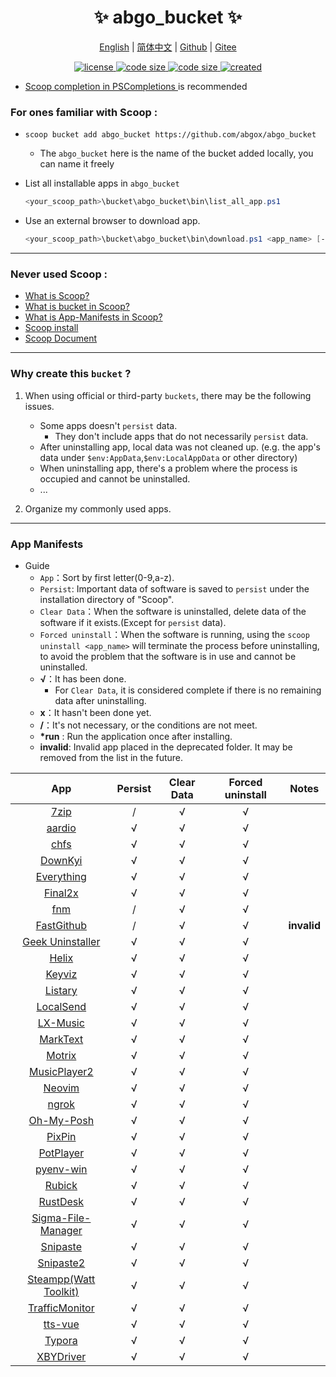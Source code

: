<p align="center">
    <h1 align="center">✨ abgo_bucket ✨</h1>
</p>

<p align="center">
    <a href="README.md">English</a> |
    <a href="README-CN.md">简体中文</a> |
    <a href="https://github.com/abgox/abgo_bucket">Github</a> |
    <a href="https://gitee.com/abgox/abgo_bucket">Gitee</a>
</p>

<p align="center">
    <a href="https://github.com/abgox/abgo_bucket/blob/main/LICENSE">
        <img src="https://img.shields.io/github/license/abgox/abgo_bucket" alt="license" />
    </a>
    <a href="https://img.shields.io/github/languages/code-size/abgox/abgo_bucket.svg">
        <img src="https://img.shields.io/github/languages/code-size/abgox/abgo_bucket.svg" alt="code size" />
    </a>
    <a href="https://img.shields.io/github/repo-size/abgox/abgo_bucket.svg">
        <img src="https://img.shields.io/github/repo-size/abgox/abgo_bucket.svg" alt="code size" />
    </a>
    <a href="https://github.com/abgox/abgo_bucket">
        <img src="https://img.shields.io/badge/created-2023--6--1-blue" alt="created" />
    </a>
</p>

-   [Scoop completion in PSCompletions ](https://github.com/abgox/PSCompletions "PSCompletions")is recommended

### For ones familiar with Scoop :

-   `scoop bucket add abgo_bucket https://github.com/abgox/abgo_bucket`

    -   The `abgo_bucket` here is the name of the bucket added locally, you can name it freely

-   List all installable apps in `abgo_bucket`

    ```powershell
    <your_scoop_path>\bucket\abgo_bucket\bin\list_all_app.ps1
    ```

-   Use an external browser to download app.

    ```powershell
    <your_scoop_path>\bucket\abgo_bucket\bin\download.ps1 <app_name> [-isUpdate]
    ```

---

### Never used Scoop :

-   [What is Scoop?](https://github.com/ScoopInstaller/Scoop)
-   [What is bucket in Scoop?](https://github.com/ScoopInstaller/Scoop/wiki/Buckets)
-   [What is App-Manifests in Scoop?](https://github.com/ScoopInstaller/Scoop/wiki/App-Manifests)
-   [Scoop install](https://github.com/ScoopInstaller/Install)
-   [Scoop Document](https://github.com/ScoopInstaller/Scoop/wiki)

---

### Why create this `bucket` ?

1. When using official or third-party `buckets`, there may be the following issues.

    - Some apps doesn't `persist` data.
        - They don't include apps that do not necessarily `persist` data.
    - After uninstalling app, local data was not cleaned up. (e.g. the app's data under `$env:AppData`,`$env:LocalAppData` or other directory)
    - When uninstalling app, there's a problem where the process is occupied and cannot be uninstalled.
    - ...

2. Organize my commonly used apps.

---

### App Manifests

-   Guide
    -   `App`：Sort by first letter(0-9,a-z).
    -   `Persist`: Important data of software is saved to `persist` under the installation directory of "Scoop".
    -   `Clear Data`：When the software is uninstalled, delete data of the software if it exists.(Except for `persist` data).
    -   `Forced uninstall`：When the software is running, using the `scoop uninstall <app_name>` will terminate the process before uninstalling, to avoid the problem that the software is in use and cannot be uninstalled.
    -   **√**：It has been done.
        -   For `Clear Data`, it is considered complete if there is no remaining data after uninstalling.
    -   **x**：It hasn't been done yet.
    -   **/**：It's not necessary, or the conditions are not meet.
    -   **\*run** : Run the application once after installing.
    -   **invalid**: Invalid app placed in the deprecated folder. It may be removed from the list in the future.

|                                     App                                     | Persist | Clear Data | Forced uninstall | Notes       |
| :-------------------------------------------------------------------------: | :-----: | :--------: | :--------------: | ----------- |
|                          [7zip](https://7-zip.org)                          |    /    |     √      |        √         |             |
|                        [aardio](https://aardio.com)                         |    √    |     √      |        √         |             |
|                        [chfs](http://iscute.cn/chfs)                        |    √    |     √      |        √         |             |
|               [DownKyi](https://leiurayer.github.io/downkyi)                |    √    |     √      |        √         |             |
|                   [Everything](https://www.voidtools.com)                   |    √    |     √      |        √         |             |
|                    [Final2x](https://final2x.tohru.top)                     |    √    |     √      |        √         |             |
|                    [fnm](https://github.com/Schniz/fnm)                     |    /    |     √      |        √         |             |
|           [FastGithub](https://github.com/dotnetcore/FastGithub)            |    /    |     √      |        √         | **invalid** |
|               [Geek Uninstaller](https://geekuninstaller.com)               |    √    |     √      |        √         |             |
|                      [Helix](https://helix-editor.com)                      |    √    |     √      |        √         |             |
|                [Keyviz](https://mularahul.github.io/keyviz)                 |    √    |     √      |        √         |             |
|                     [Listary](https://www.listary.com)                      |    √    |     √      |        √         |             |
|                     [LocalSend](https://localsend.org)                      |    √    |     √      |        √         |             |
|                    [LX-Music](https://docs.lxmusic.top)                     |    √    |     √      |        √         |             |
|                     [MarkText](https://www.marktext.cc)                     |    √    |     √      |        √         |             |
|                        [Motrix](https://motrix.app)                         |    √    |     √      |        √         |             |
|        [MusicPlayer2](https://github.com/zhongyang219/MusicPlayer2)         |    √    |     √      |        √         |             |
|                         [Neovim](https://neovim.io)                         |    √    |     √      |        √         |             |
|                         [ngrok](https://ngrok.com)                          |    √    |     √      |        √         |             |
|                     [Oh-My-Posh](https://ohmyposh.dev)                      |    √    |     √      |        √         |             |
|                       [PixPin](https://pixpinapp.com)                       |    √    |     √      |        √         |             |
|                   [PotPlayer](https://potplayer.daum.net)                   |    √    |     √      |        √         |             |
|             [pyenv-win](https://github.com/pyenv-win/pyenv-win)             |    √    |     √      |        √         |             |
|              [Rubick](https://github.com/rubickCenter/rubick)               |    √    |     √      |        √         |             |
|              [RustDesk](https://github.com/rustdesk/rustdesk)               |    √    |     √      |        √         |             |
| [Sigma-File-Manager](https://github.com/aleksey-hoffman/sigma-file-manager) |    √    |     √      |        √         |             |
|                    [Snipaste](https://www.snipaste.com)                     |    √    |     √      |        √         |             |
|                    [Snipaste2](https://www.snipaste.com)                    |    √    |     √      |        √         |             |
|                [Steampp(Watt Toolkit)](https://steampp.net)                 |    √    |     √      |        √         |             |
|      [TrafficMonitor](https://github.com/zhongyang219/TrafficMonitor)       |    √    |     √      |        √         |             |
|                [tts-vue](https://github.com/LokerL/tts-vue)                 |    √    |     √      |        √         |             |
|                         [Typora](https://typora.io)                         |    √    |     √      |        √         |             |
|            [XBYDriver](https://github.com/gaozhangmin/aliyunpan)            |    √    |     √      |        √         |             |
